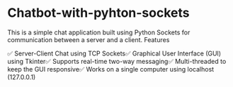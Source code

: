 # Chatbot-with-pyhton-sockets

This is a simple chat application built using Python Sockets for communication between a server and a client.
Features

✅ Server-Client Chat using TCP Sockets✅ Graphical User Interface (GUI) using Tkinter✅ Supports real-time two-way messaging✅ Multi-threaded to keep the GUI responsive✅ Works on a single computer using localhost (127.0.0.1)
